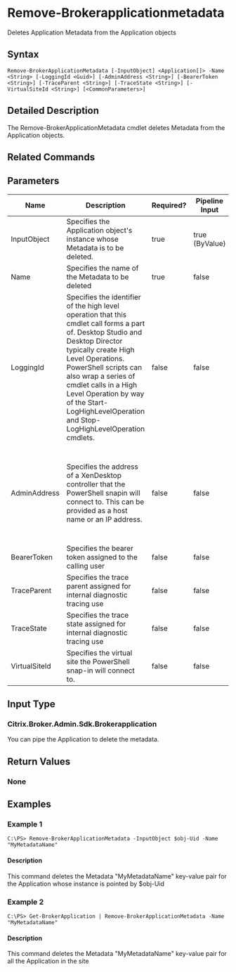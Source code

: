 ﻿
# Remove-Brokerapplicationmetadata
Deletes Application Metadata from the Application objects
## Syntax

```
Remove-BrokerApplicationMetadata [-InputObject] <Application[]> -Name <String> [-LoggingId <Guid>] [-AdminAddress <String>] [-BearerToken <String>] [-TraceParent <String>] [-TraceState <String>] [-VirtualSiteId <String>] [<CommonParameters>]
```

## Detailed Description
The Remove-BrokerApplicationMetadata cmdlet deletes Metadata from the Application objects.


## Related Commands

## Parameters
| Name   | Description | Required? | Pipeline Input | Default Value |
| --- | --- | --- | --- | --- |
| InputObject | Specifies the Application object's instance whose Metadata is to be deleted. | true | true (ByValue) |  |
| Name | Specifies the name of the Metadata to be deleted | true | false |  |
| LoggingId | Specifies the identifier of the high level operation that this cmdlet call forms a part of. Desktop Studio and Desktop Director typically create High Level Operations. PowerShell scripts can also wrap a series of cmdlet calls in a High Level Operation by way of the Start-LogHighLevelOperation and Stop-LogHighLevelOperation cmdlets. | false | false |  |
| AdminAddress | Specifies the address of a XenDesktop controller that the PowerShell snapin will connect to. This can be provided as a host name or an IP address. | false | false | Localhost. Once a value is provided by any cmdlet, this value will become the default. |
| BearerToken | Specifies the bearer token assigned to the calling user | false | false |  |
| TraceParent | Specifies the trace parent assigned for internal diagnostic tracing use | false | false |  |
| TraceState | Specifies the trace state assigned for internal diagnostic tracing use | false | false |  |
| VirtualSiteId | Specifies the virtual site the PowerShell snap-in will connect to. | false | false |  |

## Input Type

### Citrix.Broker.Admin.Sdk.Brokerapplication
You can pipe the Application to delete the metadata.
## Return Values

### None

## Examples

### Example 1

```
C:\PS> Remove-BrokerApplicationMetadata -InputObject $obj-Uid -Name "MyMetadataName"
```

#### Description
This command deletes the Metadata "MyMetadataName" key-value pair for the Application whose instance is pointed by \$obj-Uid
### Example 2

```
C:\PS> Get-BrokerApplication | Remove-BrokerApplicationMetadata -Name "MyMetadataName"
```

#### Description
This command deletes the Metadata "MyMetadataName" key-value pair for all the Application in the site
